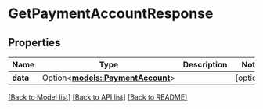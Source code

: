 # GetPaymentAccountResponse

## Properties

Name | Type | Description | Notes
------------ | ------------- | ------------- | -------------
**data** | Option<[**models::PaymentAccount**](PaymentAccount.md)> |  | [optional]

[[Back to Model list]](../README.md#documentation-for-models) [[Back to API list]](../README.md#documentation-for-api-endpoints) [[Back to README]](../README.md)


